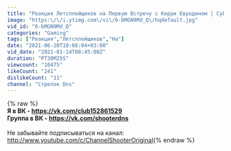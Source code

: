 ```yaml
---
title: "Реакция Летсплейщиков на Первую Встречу с Керри Евродином | Cyberpunk 2077"
image: "https:\/\/i.ytimg.com\/vi\/6-bMGN9Md_Q\/hqdefault.jpg"
vid_id: "6-bMGN9Md_Q"
categories: "Gaming"
tags: ["Реакция","Летсплейщиков","На"]
date: "2021-06-20T10:08:04+03:00"
vid_date: "2021-01-14T08:45:00Z"
duration: "PT30M25S"
viewcount: "10475"
likeCount: "241"
dislikeCount: "11"
channel: "Стрелок Dns"
---
```

{% raw %}******************************************<br />Я в ВК - <a rel="nofollow" target="blank" href="https://vk.com/club152861529">https://vk.com/club152861529</a><br />Группа в ВК - <a rel="nofollow" target="blank" href="https://vk.com/shooterdns">https://vk.com/shooterdns</a><br />******************************************<br />Не забывайте подписываться на канал: <a rel="nofollow" target="blank" href="http://www.youtube.com/c/ChannelShooterOriginal">http://www.youtube.com/c/ChannelShooterOriginal</a>{% endraw %}

